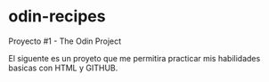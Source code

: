 # odin-recipes
Proyecto #1 - The Odin Project

El siguente es un proyeto que me permitira practicar mis habilidades basicas con HTML y GITHUB. 